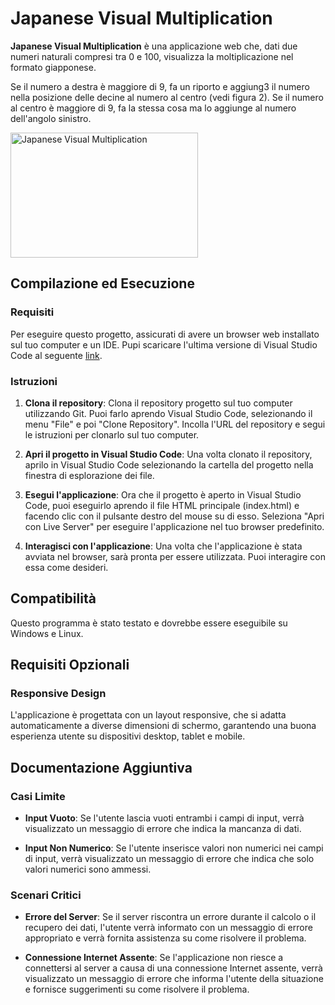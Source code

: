# Japanese Visual Multiplication

**Japanese Visual Multiplication** è una applicazione web che, dati due numeri naturali compresi tra 0 e 100, visualizza la moltiplicazione nel formato giapponese. 

Se il numero a destra è maggiore di 9, fa un riporto e aggiung3 il numero nella posizione delle decine al numero al centro (vedi figura 2). Se il numero al centro è maggiore di 9, fa la stessa cosa ma lo aggiunge 
al numero dell'angolo sinistro.


<img src="https://www.archimedes-lab.org/im_maths/Maths2-Japanese_multiplicat.jpg" alt="Japanese Visual Multiplication" width="300" height="200">


## Compilazione ed Esecuzione

### Requisiti

Per eseguire questo progetto, assicurati di avere un browser web installato sul tuo computer e un IDE.
Pupi scaricare l'ultima versione di Visual Studio Code al seguente [link](https://code.visualstudio.com/Download).

### Istruzioni

1. **Clona il repository**: Clona il repository progetto sul tuo computer utilizzando Git. Puoi farlo aprendo Visual Studio Code, selezionando il menu "File" e poi "Clone Repository". Incolla l'URL del repository e segui le istruzioni per clonarlo sul tuo computer.

2. **Apri il progetto in Visual Studio Code**: Una volta clonato il repository, aprilo in Visual Studio Code selezionando la cartella del progetto nella finestra di esplorazione dei file.

3. **Esegui l'applicazione**: Ora che il progetto è aperto in Visual Studio Code, puoi eseguirlo aprendo il file HTML principale (index.html) e facendo clic con il pulsante destro del mouse su di esso. Seleziona "Apri con Live Server" per eseguire l'applicazione nel tuo browser predefinito.

4. **Interagisci con l'applicazione**: Una volta che l'applicazione è stata avviata nel browser, sarà pronta per essere utilizzata. Puoi interagire con essa come desideri.


## Compatibilità

Questo programma è stato testato e dovrebbe essere eseguibile su Windows e Linux.

## Requisiti Opzionali

### Responsive Design

L'applicazione è progettata con un layout responsive, che si adatta automaticamente a diverse dimensioni di schermo, garantendo una buona esperienza utente su dispositivi desktop, tablet e mobile.

## Documentazione Aggiuntiva

### Casi Limite

- **Input Vuoto**: Se l'utente lascia vuoti entrambi i campi di input, verrà visualizzato un messaggio di errore che indica la mancanza di dati.

- **Input Non Numerico**: Se l'utente inserisce valori non numerici nei campi di input, verrà visualizzato un messaggio di errore che indica che solo valori numerici sono ammessi.

### Scenari Critici

- **Errore del Server**: Se il server riscontra un errore durante il calcolo o il recupero dei dati, l'utente verrà informato con un messaggio di errore appropriato e verrà fornita assistenza su come risolvere il problema.

- **Connessione Internet Assente**: Se l'applicazione non riesce a connettersi al server a causa di una connessione Internet assente, verrà visualizzato un messaggio di errore che informa l'utente della situazione e fornisce suggerimenti su come risolvere il problema.
